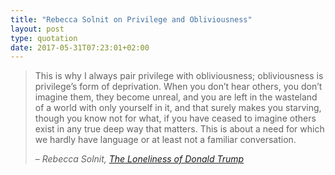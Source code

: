 ```yaml
---
title: "Rebecca Solnit on Privilege and Obliviousness"
layout: post
type: quotation
date: 2017-05-31T07:23:01+02:00
---
```


> This is why I always pair privilege with obliviousness; obliviousness is privilege’s form of deprivation. When you don’t hear others, you don’t imagine them, they become unreal, and you are left in the wasteland of a world with only yourself in it, and that surely makes you starving, though you know not for what, if you have ceased to imagine others exist in any true deep way that matters. This is about a need for which we hardly have language or at least not a familiar conversation.
> 
> – <cite>Rebecca Solnit, [The Loneliness of Donald Trump](http://lithub.com/rebecca-solnit-the-loneliness-of-donald-trump/)</cite>